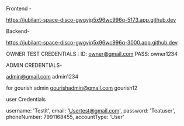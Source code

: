 Frontend -

https://jubilant-space-disco-gwgvjp5x96wc996q-5173.app.github.dev

Backend-

https://jubilant-space-disco-gwgvjp5x96wc996q-3000.app.github.dev



OWNER TEST CREDENTIALS :
ID: owner@gmail.com
PASS: owner1234


ADMIN CREDENTIALS-


admin@gmail.com
admin1234

for gourish admin
gourishadmin@gmail.com
gourish12

user Credentials

  username: 'Testit',
  email: 'Usertest@gmail.com',
  password: 'Teatuser',
  phoneNumber: 7991168455,
  accountType: 'User'

